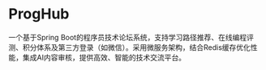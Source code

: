 # ProgHub
一个基于Spring Boot的程序员技术论坛系统，支持学习路径推荐、在线编程评测、积分体系及第三方登录（如微信）。采用微服务架构，结合Redis缓存优化性能，集成AI内容审核，提供高效、智能的技术交流平台。
